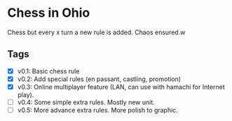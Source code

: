 # Chess in Ohio

Chess but every x turn a new rule is added. Chaos ensured.w

## Tags

- [x] v0.1: Basic chess rule
- [x] v0.2: Add special rules (en passant, castling, promotion)
- [x] v0.3: Online multiplayer feature (LAN, can use with hamachi for Internet play).
- [ ] v0.4: Some simple extra rules. Mostly new unit.
- [ ] v0.5: More advance extra rules. More polish to graphic.
